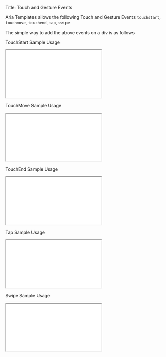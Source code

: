 Title: Touch and Gesture Events

Aria Templates allows the following Touch and Gesture Events `touchstart`, `touchmove`, `touchend`, `tap`, `swipe`

The simple way to add the above events on a div is as follows
<script src='%SNIPPETS_SERVER_URL%/snippets/github.com/ariatemplates/documentation-code/snippets/utils/touchevents/Snippet.tpl?tag=touchEvent&lang=at&outdent=true' defer></script>

TouchStart Sample Usage

<iframe class='samples' src='%SNIPPETS_SERVER_URL%/samples/github.com/ariatemplates/documentation-code/samples/utils/touch/touchstart/' ></iframe>

TouchMove Sample Usage

<iframe class='samples' src='%SNIPPETS_SERVER_URL%/samples/github.com/ariatemplates/documentation-code/samples/utils/touch/touchmove/' ></iframe>

TouchEnd Sample Usage

<iframe class='samples' src='%SNIPPETS_SERVER_URL%/samples/github.com/ariatemplates/documentation-code/samples/utils/touch/touchend/' ></iframe>

Tap Sample Usage

<iframe class='samples' src='%SNIPPETS_SERVER_URL%/samples/github.com/ariatemplates/documentation-code/samples/utils/touch/tap/' ></iframe>

Swipe Sample Usage

<iframe class='samples' src='%SNIPPETS_SERVER_URL%/samples/github.com/ariatemplates/documentation-code/samples/utils/touch/swipe/' ></iframe>